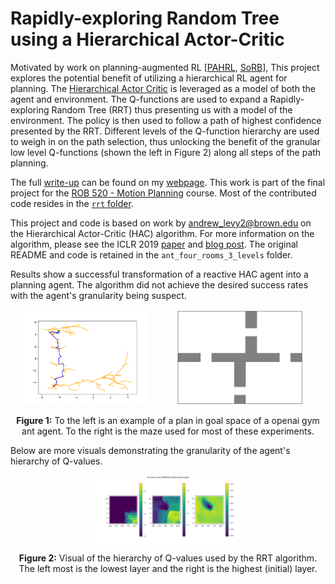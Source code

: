 # Rapidly-exploring Random Tree using a Hierarchical Actor-Critic

Motivated by work on planning-augmented RL \[[PAHRL](https://ieeexplore.ieee.org/abstract/document/9395248), [SoRB](https://arxiv.org/abs/1906.05253)\], This project explores the potential benefit of utilizing a hierarchical RL agent for planning. The [Hierarchical Actor Critic](https://github.com/andrew-j-levy/Hierarchical-Actor-Critc-HAC-) is leveraged as a model of both the agent and environment.  The Q-functions are used to expand a Rapidly-exploring Random Tree (RRT) thus presenting us with a model of the environment. The policy is then used to follow a path of highest confidence presented by the RRT. Different levels of the Q-function hierarchy are used to weigh in on the path selection, thus unlocking the benefit of the granular low level Q-functions (shown the left in Figure 2) along all steps of the path planning.

The full [write-up](https://baldeeb.github.io/assets/pdf/hac-rrt-writeup.pdf) can be found on my [webpage](https://baldeeb.github.io/projects/). This work is part of the final project for the [ROB 520 - Motion Planning](https://web.eecs.umich.edu/~dmitryb/courses/winter2022motionplanning/index.html) course. Most of the contributed code resides in the [`rrt` folder](./ant_four_rooms_3_levels/rrt/).

This project and code is based on work by andrew_levy2@brown.edu on the Hierarchical Actor-Critic (HAC) algorithm. For more information on the algorithm, please see the ICLR 2019 [paper](https://openreview.net/pdf?id=ryzECoAcY7) and [blog post](http://bigai.cs.brown.edu/2019/09/03/hac.html). The original README and code is retained in the `ant_four_rooms_3_levels` folder.

Results show a successful transformation of a reactive HAC agent into a planning agent. The algorithm did not achieve the desired success rates with the agent's granularity being suspect.

<img src="images/plan.png" width="40%" style="padding: 0 4% 0 4%"/> <img src="images/four_room_maze.png" width="40%" style="padding: 0 4% 0 4%"/>
<p style="text-align:center"> <b>Figure 1:</b> To the left is an example of a plan in goal space of a openai gym ant agent. To the right is the maze used for most of these experiments. </p>

Below are more visuals demonstrating the granularity of the agent's hierarchy of Q-values.

<img src="images/best_map_from_pytorch.png" width="50%" style="display: block; margin-left: auto; margin-right: auto"/>
<p style="text-align:center"> <b>Figure 2:</b> Visual of the hierarchy of Q-values used by the RRT algorithm. The left most is the lowest layer and the right is the highest (initial) layer. </p>
